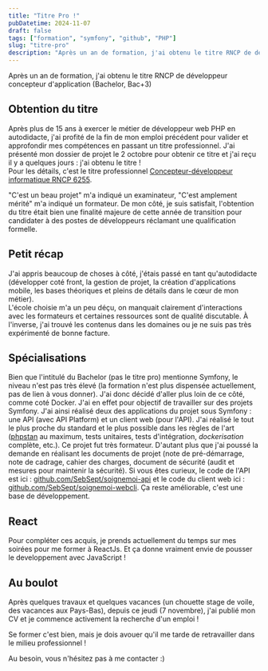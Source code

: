 ```yaml
---
title: "Titre Pro !"
pubDatetime: 2024-11-07
draft: false
tags: ["formation", "symfony", "github", "PHP"]
slug: "titre-pro"
description: "Après un an de formation, j'ai obtenu le titre RNCP de développeur concepteur d'application (Bachelor, Bac+3)"
---
```


Après un an de formation, j'ai obtenu le titre RNCP de développeur concepteur d'application (Bachelor, Bac+3)

## Obtention du titre

Après plus de 15 ans à exercer le métier de développeur web PHP en autodidacte, j'ai profité de la fin de mon emploi précédent pour valider et approfondir mes compétences en passant un titre professionnel.
J'ai présenté mon dossier de projet le 2 octobre pour obtenir ce titre et j'ai reçu il y a quelques jours : j'ai obtenu le titre !  
Pour les détails, c'est le titre professionnel [Concepteur-développeur informatique RNCP 6255](https://www.francecompetences.fr/recherche/rncp/6255/).

"C'est un beau projet" m'a indiqué un examinateur, "C'est amplement mérité" m'a indiqué un formateur. De mon côté, je suis satisfait, l'obtention du titre était bien une finalité majeure de cette année de transition pour candidater à des postes de développeurs réclamant une qualification formelle.

## Petit récap

J'ai appris beaucoup de choses à côté, j'étais passé en tant qu'autodidacte (développer coté front, la gestion de projet, la création d'applications mobile, les bases théoriques et pleins de détails dans le cœur de mon métier).  
L'école choisie m'a un peu déçu, on manquait clairement d'interactions avec les formateurs et certaines ressources sont de qualité discutable. À l'inverse, j'ai trouvé les contenus dans les domaines ou je ne suis pas très expérimenté de bonne facture.

## Spécialisations

Bien que l'intitulé du Bachelor (pas le titre pro) mentionne Symfony, le niveau n'est pas très élevé (la formation n'est plus dispensée actuellement, pas de lien à vous donner). J'ai donc décidé d'aller plus loin de ce côté, comme coté Docker. J'ai en effet pour objectif de travailler sur des projets Symfony. J'ai ainsi réalisé deux des applications du projet sous Symfony : une API (avec API Platform) et un client web (pour l'API). J'ai réalisé le tout le plus proche du standard et le plus possible dans les règles de l'art ([phpstan](https://phpstan.org/) au maximum, tests unitaires, tests d'intégration, _dockerisation_ complète, etc.). Ce projet fut très formateur. D'autant plus que j'ai poussé la demande en réalisant les documents de projet (note de pré-démarrage, note de cadrage, cahier des charges, document de sécurité (audit et mesures pour maintenir la sécurité).
Si vous êtes curieux, le code de l'API est ici : [github.com/SebSept/soignemoi-api](https://github.com/SebSept/soignemoi-api) et le code du client web ici : [github.com/SebSept/soignemoi-webcli](https://github.com/SebSept/soignemoi-webcli). Ça reste améliorable, c'est une base de développement.

## React

Pour compléter ces acquis, je prends actuellement du temps sur mes soirées pour me former à ReactJs. Et ça donne vraiment envie de pousser le developpement avec JavaScript !

## Au boulot

Après quelques travaux et quelques vacances (un chouette stage de voile, des vacances aux Pays-Bas), depuis ce jeudi (7 novembre), j'ai publié mon CV et je commence activement la recherche d'un emploi !

Se former c'est bien, mais je dois avouer qu'il me tarde de retravailler dans le milieu professionnel !

Au besoin, vous n'hésitez pas à me contacter :)
